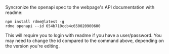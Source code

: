 Syncronize the openapi spec to the webpage's API documentation with readme:

```
npm install rdme@latest -g
rdme openapi --id 654b710ccb4c650020900600
```

This will require you to login with readme if you have a user/password.
You may need to change the id compared to the command above, depending on the version you're editing.
